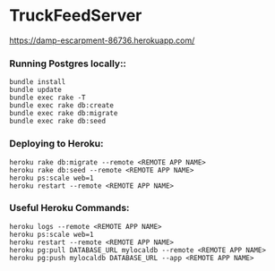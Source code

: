# TruckFeedServer
https://damp-escarpment-86736.herokuapp.com/

### Running Postgres locally::
```
bundle install
bundle update
bundle exec rake -T
bundle exec rake db:create
bundle exec rake db:migrate
bundle exec rake db:seed
```

### Deploying to Heroku:
```
heroku rake db:migrate --remote <REMOTE APP NAME>
heroku rake db:seed --remote <REMOTE APP NAME>
heroku ps:scale web=1
heroku restart --remote <REMOTE APP NAME>
```

### Useful Heroku Commands:
```
heroku logs --remote <REMOTE APP NAME>
heroku ps:scale web=1
heroku restart --remote <REMOTE APP NAME>
heroku pg:pull DATABASE_URL mylocaldb --remote <REMOTE APP NAME>
heroku pg:push mylocaldb DATABASE_URL --app <REMOTE APP NAME>
```
